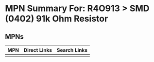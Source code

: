 



# MPN Summary For: R4O913 > SMD (0402) 91k Ohm Resistor

## MPNs
  

|MPN|Direct Links|Search Links|
| :--- | :--- | :--- |
||||
